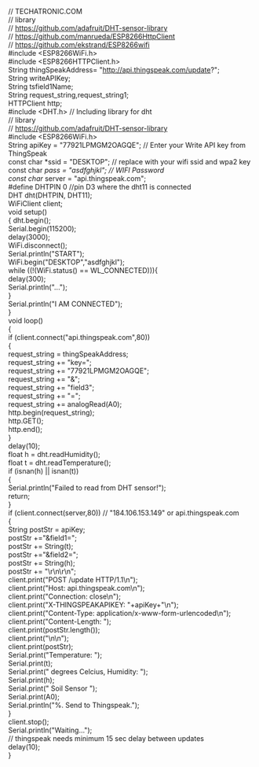 // TECHATRONIC.COM  
 // library  
 // https://github.com/adafruit/DHT-sensor-library  
 // https://github.com/manrueda/ESP8266HttpClient  
 // https://github.com/ekstrand/ESP8266wifi  
 #include <ESP8266WiFi.h>  
 #include <ESP8266HTTPClient.h>  
 String thingSpeakAddress= "http://api.thingspeak.com/update?";  
 String writeAPIKey;  
 String tsfield1Name;  
 String request_string,request_string1;  
 HTTPClient http;  
 #include <DHT.h> // Including library for dht  
 // library  
 // https://github.com/adafruit/DHT-sensor-library  
 #include <ESP8266WiFi.h>  
 String apiKey = "77921LPMGM2OAGQE";   // Enter your Write API key from ThingSpeak  
 const char *ssid = "DESKTOP";     // replace with your wifi ssid and wpa2 key  
 const char *pass = "asdfghjkl";    // WIFI Password    
 const char* server = "api.thingspeak.com";  
 #define DHTPIN 0     //pin D3 where the dht11 is connected  
 DHT dht(DHTPIN, DHT11);  
 WiFiClient client;  
 void setup()  
 {  dht.begin();  
   Serial.begin(115200);  
  delay(3000);  
  WiFi.disconnect();  
  Serial.println("START");  
   WiFi.begin("DESKTOP","asdfghjkl");  
  while ((!(WiFi.status() == WL_CONNECTED))){  
   delay(300);  
   Serial.println("...");  
  }  
  Serial.println("I AM CONNECTED");  
 }  
 void loop()  
 {  
   if (client.connect("api.thingspeak.com",80))  
   {  
    request_string = thingSpeakAddress;  
    request_string += "key=";  
    request_string += "77921LPMGM2OAGQE";  
    request_string += "&";  
    request_string += "field3";  
    request_string += "=";  
    request_string += analogRead(A0);  
    http.begin(request_string);  
    http.GET();  
    http.end();  
   }  
   delay(10);  
 float h = dht.readHumidity();  
    float t = dht.readTemperature();  
        if (isnan(h) || isnan(t))   
          {  
            Serial.println("Failed to read from DHT sensor!");  
            return;  
          }  
              if (client.connect(server,80))  //  "184.106.153.149" or api.thingspeak.com  
            {   
                String postStr = apiKey;  
                postStr +="&field1=";  
                postStr += String(t);  
                postStr +="&field2=";  
                postStr += String(h);  
                postStr += "\r\n\r\n";  
                client.print("POST /update HTTP/1.1\n");  
                client.print("Host: api.thingspeak.com\n");  
                client.print("Connection: close\n");  
                client.print("X-THINGSPEAKAPIKEY: "+apiKey+"\n");  
                client.print("Content-Type: application/x-www-form-urlencoded\n");  
                client.print("Content-Length: ");  
                client.print(postStr.length());  
                client.print("\n\n");  
                client.print(postStr);  
                Serial.print("Temperature: ");  
                Serial.print(t);  
                Serial.print(" degrees Celcius, Humidity: ");  
                Serial.print(h);  
                Serial.print(" Soil Sensor ");  
                Serial.print(A0);  
                Serial.println("%. Send to Thingspeak.");  
             }  
      client.stop();  
      Serial.println("Waiting...");  
  // thingspeak needs minimum 15 sec delay between updates  
  delay(10);  
 }  
